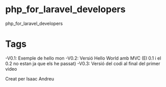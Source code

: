 # php_for_laravel_developers
php_for_laravel_developers

# Tags

-V0.1: Exemple de hello mon
-V0.2: Versió Hello World amb MVC (El 0.1 i el 0.2 no estan ja que els he passat)
-V0.3: Versió del codi al final del primer video

Creat per Isaac Andreu
